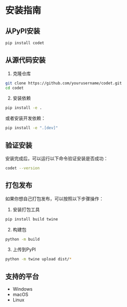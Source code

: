 # 安装指南

## 从PyPI安装

```bash
pip install codet
```

## 从源代码安装

1. 克隆仓库

```bash
git clone https://github.com/yourusername/codet.git
cd codet
```

2. 安装依赖

```bash
pip install -e .
```

或者安装开发依赖：

```bash
pip install -e ".[dev]"
```

## 验证安装

安装完成后，可以运行以下命令验证安装是否成功：

```bash
codet --version
```

## 打包发布

如果你想自己打包发布，可以按照以下步骤操作：

1. 安装打包工具

```bash
pip install build twine
```

2. 构建包

```bash
python -m build
```

3. 上传到PyPI

```bash
python -m twine upload dist/*
```

## 支持的平台

- Windows
- macOS
- Linux 